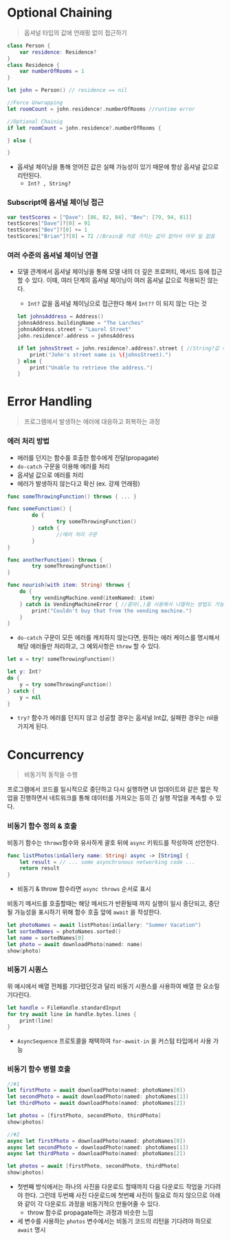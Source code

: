 # Optional Chaining 

> 옵셔널 타입의 값에 언래핑 없이 접근하기
> 

```swift
class Person {
    var residence: Residence?
}
class Residence {
    var numberOfRooms = 1
}

let john = Person() // residence == nil

//Force Unwrapping
let roomCount = john.residence!.numberOfRooms //runtime error

//Optional Chainig
if let roomCount = john.residence?.numberOfRooms {

} else {

}
```

- 옵셔널 체이닝을 통해 얻어진 값은 실패 가능성이 있기 때문에 항상 옵셔널 값으로 리턴된다.
    - `Int? , String?`

### Subscript에 옵셔널 체이닝 접근

```swift
var testScores = ["Dave": [86, 82, 84], "Bev": [79, 94, 81]]
testScores["Dave"]?[0] = 91
testScores["Bev"]?[0] += 1
testScores["Brian"]?[0] = 72 //Brain을 키로 가지는 값이 없어서 아무 일 없음
```

### 여러 수준의 옵셔널 체이닝 연결

- 모델 관계에서 옵셔널 체이닝을 통해 모델 내의 더 깊은 프로퍼티, 메서드 등에 접근할 수 있다.
이때, 여러 단계의 옵셔널 체이닝이 여러 옵셔널 값으로 적용되진 않는다.
    - `Int?` 값을 옵셔널 체이닝으로 접근한다 해서 `Int??` 이 되지 않는 다는 것
    
    ```swift
    let johnsAddress = Address()
    johnsAddress.buildingName = "The Larches"
    johnsAddress.street = "Laurel Street"
    john.residence?.address = johnsAddress
    
    if let johnsStreet = john.residence?.address?.street { //String?값 리턴
        print("John's street name is \(johnsStreet).")
    } else {
        print("Unable to retrieve the address.")
    }
    ```

# Error Handling

> 프로그램에서 발생하는 에러에 대응하고 회복하는 과정
> 

### 에러 처리 방법

- 에러를 던지는 함수를 호출한 함수에게 전달(propagate)
- `do-catch` 구문을 이용해 에러를 처리
- 옵셔널 값으로 에러를 처리
- 에러가 발생하지 않는다고 확신 (ex. 강제 언래핑)

```swift
func someThrowingFunction() throws { ... }

func someFunction() {
		do {
				try someThrowingFunction()
		} catch {
				//에러 처리 구문		
		}
}

func anotherFunction() throws {
		try someThrowingFunction()
}
```

```swift
func nourish(with item: String) throws {
    do {
        try vendingMachine.vend(itemNamed: item)
    } catch is VendingMachineError { //콤마(,)를 사용해서 나열하는 방법도 가능
        print("Couldn't buy that from the vending machine.")
    }
}
```

- `do-catch` 구문이 모든 에러를 캐치하지 않는다면, 원하는 에러 케이스를 명시해서 해당 에러들만 처리하고, 그 예외사항은 `throw` 할 수 있다.

```swift
let x = try? someThrowingFunction()

let y: Int?
do {
    y = try someThrowingFunction()
} catch {
    y = nil
}
```

- `try?` 함수가 에러를 던지지 않고 성공할 경우는 옵셔널 Int값, 실패한 경우는 nil을 가지게 된다.

# Concurrency
> 비동기적 동작을 수행
> 

프로그램에서 코드를 일시적으로 중단하고 다시 실행하면 UI 업데이트와 같은 짧은 작업을 진행하면서 네트워크를 통해 데이터를 가져오는 등의 긴 실행 작업을 계속할 수 있다.

### 비동기 함수 정의 & 호출

비동기 함수는 `throws`함수와 유사하게 괄호 뒤에 `async` 키워드를 작성하여 선언한다. 

```swift
func listPhotos(inGallery name: String) async -> [String] {
    let result = // ... some asynchronous networking code ...
    return result
}
```

- 비동기 & throw 함수라면 `async throws` 순서로 표시

비동기 메서드를 호출할때는 해당 메서드가 반환될때 까지 실행이 일시 중단되고, 중단될 가능성을 표시하기 위해 함수 호출 앞에 `await` 을 작성한다.

```swift
let photoNames = await listPhotos(inGallery: "Summer Vacation")
let sortedNames = photoNames.sorted()
let name = sortedNames[0]
let photo = await downloadPhoto(named: name)
show(photo)
```

### 비동기 시퀀스

위 예시에서 배열 전체를 기다렸던것과 달리 비동기 시퀀스를 사용하여 배열 한 요소릴 기다린다.

```swift
let handle = FileHandle.standardInput
for try await line in handle.bytes.lines {
    print(line)
}
```

- `AsyncSequence` 프로토콜을 채택하여 `for-await-in` 을 커스텀 타입에서 사용 가능

### 비동기 함수 병렬 호출

```swift
//#1
let firstPhoto = await downloadPhoto(named: photoNames[0])
let secondPhoto = await downloadPhoto(named: photoNames[1])
let thirdPhoto = await downloadPhoto(named: photoNames[2])

let photos = [firstPhoto, secondPhoto, thirdPhoto]
show(photos)

//#2
async let firstPhoto = downloadPhoto(named: photoNames[0])
async let secondPhoto = downloadPhoto(named: photoNames[1])
async let thirdPhoto = downloadPhoto(named: photoNames[2])

let photos = await [firstPhoto, secondPhoto, thirdPhoto]
show(photos)

```

- 첫번째 방식에서는 하나의 사진을 다운로드 할때까지 다음 다운로드 작업을 기다려야 한다. 그런데 두번째 사진 다운로드에 첫번째 사진이 필요로 하지 않으므로 아래와 같이 각 다운로드 과정을 비동기적으 만들어줄 수 있다.
    - throw 함수로 propagate하는 과정과 비슷한 느낌
- 세 변수를 사용하는 `photos` 변수에서는 비동기 코드의 리턴을 기다려야 하므로 `await` 명시
